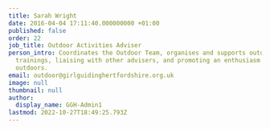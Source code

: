 ```yaml
---
title: Sarah Wright
date: 2016-04-04 17:11:40.000000000 +01:00
published: false
order: 22
job_title: Outdoor Activities Adviser
person_intro: Coordinates the Outdoor Team, organises and supports outdoor events and
  trainings, liaising with other advisers, and promoting an enthusiasm for the
  outdoors.
email: outdoor@girlguidinghertfordshire.org.uk
image: null
thumbnail: null
author:
  display_name: GGH-Admin1
lastmod: 2022-10-27T18:49:25.793Z
---
```

